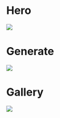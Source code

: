 <h1>Hero</h1>
<img src="https://cdn.discordapp.com/attachments/1225696176725168149/1229722952635781140/image.png?ex=6630b7bf&is=661e42bf&hm=a25767dcffb91558d1134242eef0f7db818c34a8078e3fe965dc99e639996468&">

<h1>Generate</h1>
<img src="https://cdn.discordapp.com/attachments/1225696176725168149/1229723272854110248/image.png?ex=6630b80b&is=661e430b&hm=b2020ae3ef02d4340a3a1b82d9a10e3fd136ce2978c4b0dd09465694193a8a3a&">

<h1>Gallery</h1>
<img src="https://cdn.discordapp.com/attachments/1225696176725168149/1229723650303721492/image.png?ex=6630b865&is=661e4365&hm=b8cdb3957dd11e67e9a04e84ab3a139be7d9c00eb93febea30c41b1eb81648aa&">
